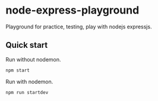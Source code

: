 # node-express-playground
Playground for practice, testing, play with nodejs expressjs.

## Quick start
Run without nodemon.
```js
npm start
```

Run with nodemon.
```js
npm run startdev
```
